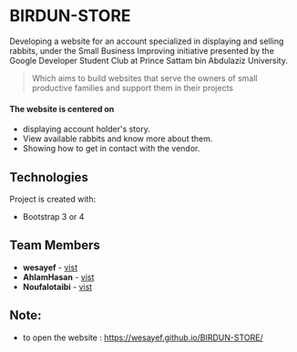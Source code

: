 # BIRDUN-STORE
Developing a website for an account specialized in displaying and selling rabbits, under the Small Business Improving initiative presented by the Google Developer Student Club at Prince Sattam bin Abdulaziz University.
 
> Which aims to build websites that serve the owners of small productive families and support them in their projects

#### The website is centered on
* displaying account holder's story. 
* View available rabbits and know more about them. 
* Showing how to get in contact with the vendor.


## Technologies
Project is created with:
* Bootstrap 3 or 4

## Team Members
* **wesayef** - [vist](https://github.com/wesayef)
* **AhlamHasan**  - [vist](https://github.com/AhlamHasan)
* **Noufalotaibi** -  [vist](https://github.com/Noufalotaibi3)


## Note:
* to open the website : https://wesayef.github.io/BIRDUN-STORE/


